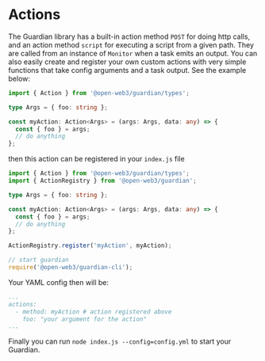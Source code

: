 # Actions

The Guardian library has a built-in action method `POST` for doing http calls, and an action method `script` for executing a script from a given path. They are called from an instance of `Monitor` when a task emits an output. You can also easily create and register your own custom actions with very simple functions that take config arguments and a task output. See the example below:

```typescript
import { Action } from '@open-web3/guardian/types';

type Args = { foo: string };

const myAction: Action<Args> = (args: Args, data: any) => {
  const { foo } = args;
  // do anything
};
```

then this action can be registered in your `index.js` file

```typescript
import { Action } from '@open-web3/guardian/types';
import { ActionRegistry } from '@open-web3/guardian';

type Args = { foo: string };

const myAction: Action<Args> = (args: Args, data: any) => {
  const { foo } = args;
  // do anything
};

ActionRegistry.register('myAction', myAction);

// start guardian
require('@open-web3/guardian-cli');
```

Your YAML config then will be:

```yaml
...
actions:
  - method: myAction # action registered above
    foo: "your argument for the action"
...
```

Finally you can run `node index.js --config=config.yml` to start your Guardian.